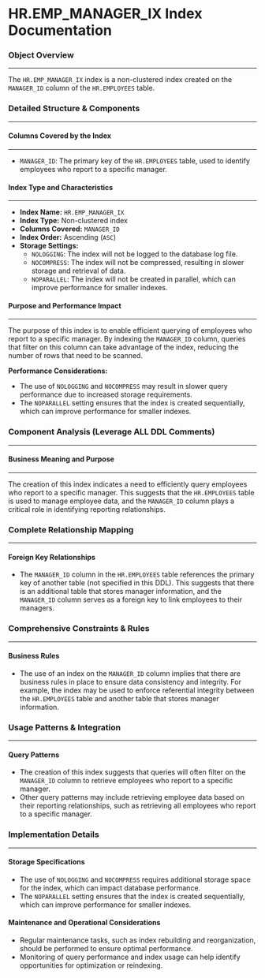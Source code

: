 **HR.EMP_MANAGER_IX Index Documentation**
=====================================

### Object Overview
-------------------

The `HR.EMP_MANAGER_IX` index is a non-clustered index created on the `MANAGER_ID` column of the `HR.EMPLOYEES` table.

### Detailed Structure & Components
------------------------------------

#### Columns Covered by the Index
---------------------------------

*   `MANAGER_ID`: The primary key of the `HR.EMPLOYEES` table, used to identify employees who report to a specific manager.

#### Index Type and Characteristics
-----------------------------------

*   **Index Name:** `HR.EMP_MANAGER_IX`
*   **Index Type:** Non-clustered index
*   **Columns Covered:** `MANAGER_ID`
*   **Index Order:** Ascending (`ASC`)
*   **Storage Settings:**
    *   `NOLOGGING`: The index will not be logged to the database log file.
    *   `NOCOMPRESS`: The index will not be compressed, resulting in slower storage and retrieval of data.
    *   `NOPARALLEL`: The index will not be created in parallel, which can improve performance for smaller indexes.

#### Purpose and Performance Impact
--------------------------------------

The purpose of this index is to enable efficient querying of employees who report to a specific manager. By indexing the `MANAGER_ID` column, queries that filter on this column can take advantage of the index, reducing the number of rows that need to be scanned.

**Performance Considerations:**

*   The use of `NOLOGGING` and `NOCOMPRESS` may result in slower query performance due to increased storage requirements.
*   The `NOPARALLEL` setting ensures that the index is created sequentially, which can improve performance for smaller indexes.

### Component Analysis (Leverage ALL DDL Comments)
------------------------------------------------

#### Business Meaning and Purpose
------------------------------------

The creation of this index indicates a need to efficiently query employees who report to a specific manager. This suggests that the `HR.EMPLOYEES` table is used to manage employee data, and the `MANAGER_ID` column plays a critical role in identifying reporting relationships.

### Complete Relationship Mapping
-------------------------------

#### Foreign Key Relationships

*   The `MANAGER_ID` column in the `HR.EMPLOYEES` table references the primary key of another table (not specified in this DDL). This suggests that there is an additional table that stores manager information, and the `MANAGER_ID` column serves as a foreign key to link employees to their managers.

### Comprehensive Constraints & Rules
--------------------------------------

#### Business Rules

*   The use of an index on the `MANAGER_ID` column implies that there are business rules in place to ensure data consistency and integrity. For example, the index may be used to enforce referential integrity between the `HR.EMPLOYEES` table and another table that stores manager information.

### Usage Patterns & Integration
-------------------------------

#### Query Patterns

*   The creation of this index suggests that queries will often filter on the `MANAGER_ID` column to retrieve employees who report to a specific manager.
*   Other query patterns may include retrieving employee data based on their reporting relationships, such as retrieving all employees who report to a specific manager.

### Implementation Details
-------------------------

#### Storage Specifications

*   The use of `NOLOGGING` and `NOCOMPRESS` requires additional storage space for the index, which can impact database performance.
*   The `NOPARALLEL` setting ensures that the index is created sequentially, which can improve performance for smaller indexes.

#### Maintenance and Operational Considerations

*   Regular maintenance tasks, such as index rebuilding and reorganization, should be performed to ensure optimal performance.
*   Monitoring of query performance and index usage can help identify opportunities for optimization or reindexing.